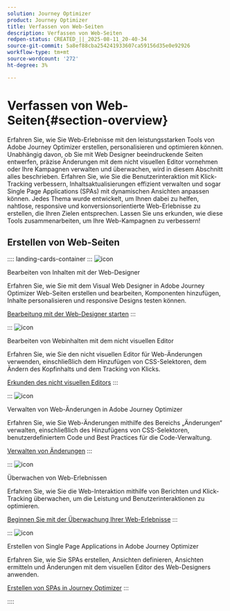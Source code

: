 ```yaml
---
solution: Journey Optimizer
product: Journey Optimizer
title: Verfassen von Web-Seiten
description: Verfassen von Web-Seiten
redpen-status: CREATED_||_2025-08-11_20-40-34
source-git-commit: 5a8ef88cba254241933607ca59156d35e0e92926
workflow-type: tm+mt
source-wordcount: '272'
ht-degree: 3%

---
```



# Verfassen von Web-Seiten{#section-overview}

Erfahren Sie, wie Sie Web-Erlebnisse mit den leistungsstarken Tools von Adobe Journey Optimizer erstellen, personalisieren und optimieren können. Unabhängig davon, ob Sie mit Web Designer beeindruckende Seiten entwerfen, präzise Änderungen mit dem nicht visuellen Editor vornehmen oder Ihre Kampagnen verwalten und überwachen, wird in diesem Abschnitt alles beschrieben. Erfahren Sie, wie Sie die Benutzerinteraktion mit Klick-Tracking verbessern, Inhaltsaktualisierungen effizient verwalten und sogar Single Page Applications (SPAs) mit dynamischen Ansichten anpassen können. Jedes Thema wurde entwickelt, um Ihnen dabei zu helfen, nahtlose, responsive und konversionsorientierte Web-Erlebnisse zu erstellen, die Ihren Zielen entsprechen. Lassen Sie uns erkunden, wie diese Tools zusammenarbeiten, um Ihre Web-Kampagnen zu verbessern!

## Erstellen von Web-Seiten

:::: landing-cards-container
:::
![icon](https://cdn.experienceleague.adobe.com/icons/circle-play.svg)

Bearbeiten von Inhalten mit der Web-Designer

Erfahren Sie, wie Sie mit dem Visual Web Designer in Adobe Journey Optimizer Web-Seiten erstellen und bearbeiten, Komponenten hinzufügen, Inhalte personalisieren und responsive Designs testen können.

[Bearbeitung mit der Web-Designer starten](../using/web/web-visual-editor.md)
:::

:::
![icon](https://cdn.experienceleague.adobe.com/icons/code-branch.svg)

Bearbeiten von Webinhalten mit dem nicht visuellen Editor

Erfahren Sie, wie Sie den nicht visuellen Editor für Web-Änderungen verwenden, einschließlich dem Hinzufügen von CSS-Selektoren, dem Ändern des Kopfinhalts und dem Tracking von Klicks.

[Erkunden des nicht visuellen Editors](../using/web/web-non-visual-editor.md)
:::

:::
![icon](https://cdn.experienceleague.adobe.com/icons/gear.svg)

Verwalten von Web-Änderungen in Adobe Journey Optimizer

Erfahren Sie, wie Sie Web-Änderungen mithilfe des Bereichs „Änderungen“ verwalten, einschließlich des Hinzufügens von CSS-Selektoren, benutzerdefiniertem Code und Best Practices für die Code-Verwaltung.

[Verwalten von Änderungen](../using/web/manage-web-modifications.md)
:::

:::
![icon](https://cdn.experienceleague.adobe.com/icons/chart-line.svg)

Überwachen von Web-Erlebnissen

Erfahren Sie, wie Sie die Web-Interaktion mithilfe von Berichten und Klick-Tracking überwachen, um die Leistung und Benutzerinteraktionen zu optimieren.

[Beginnen Sie mit der Überwachung Ihrer Web-Erlebnisse](../using/web/monitor-web-experiences.md)
:::

:::
![icon](https://cdn.experienceleague.adobe.com/icons/puzzle-piece.svg)

Erstellen von Single Page Applications in Adobe Journey Optimizer

Erfahren Sie, wie Sie SPAs erstellen, Ansichten definieren, Ansichten ermitteln und Änderungen mit dem visuellen Editor des Web-Designers anwenden.

[Erstellen von SPAs in Journey Optimizer](../using/web/web-spa.md)
:::

::::
